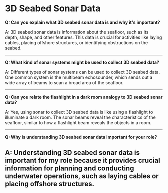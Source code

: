 # 3D Seabed Sonar Data

**Q: Can you explain what 3D seabed sonar data is and why it's important?**

A: 3D seabed sonar data is information about the seafloor, such as its depth, shape, and other features. This data is crucial for activities like laying cables, placing offshore structures, or identifying obstructions on the seabed.

---
**Q: What kind of sonar systems might be used to collect 3D seabed data?**

A: Different types of sonar systems can be used to collect 3D seabed data. One common system is the multibeam echosounder, which sends out a wide array of beams to scan a broad area of the seafloor.

---
**Q: Can you relate the flashlight in a dark room analogy to 3D seabed sonar data?**

A: Yes, using sonar to collect 3D seabed data is like using a flashlight to illuminate a dark room. The sonar beams reveal the characteristics of the seafloor, similar to how a flashlight beam reveals the objects in a room.

---
**Q: Why is understanding 3D seabed sonar data important for your role?**

A: Understanding 3D seabed sonar data is important for my role because it provides crucial information for planning and conducting underwater operations, such as laying cables or placing offshore structures.
---
